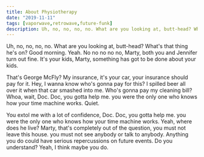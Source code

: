 ```yaml
---
title: About Physiotherapy
date: "2019-11-11"
tags: [vaporwave,retrowave,future-funk]
description: Uh, no, no, no, no. What are you looking at, butt-head? What's that thing he's on?
---
```


Uh, no, no, no, no. What are you looking at, butt-head? What's that thing he's on? Good morning. Yeah. No no no no no, Marty, both you and Jennifer turn out fine. It's your kids, Marty, something has got to be done about your kids.

That's George McFly? My insurance, it's your car, your insurance should pay for it. Hey, I wanna know who's gonna pay for this? I spilled beer all over it when that car smashed into me. Who's gonna pay my cleaning bill? Whoa, wait, Doc. Doc, you gotta help me. you were the only one who knows how your time machine works. Quiet.

You extol me with a lot of confidence, Doc. Doc, you gotta help me. you were the only one who knows how your time machine works. Yeah, where does he live? Marty, that's completely out of the question, you must not leave this house. you must not see anybody or talk to anybody. Anything you do could have serious repercussions on future events. Do you understand? Yeah, I think maybe you do.